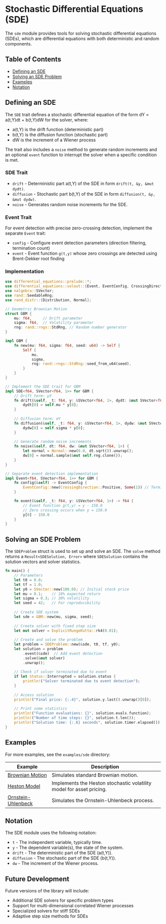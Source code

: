 # Stochastic Differential Equations (SDE)

The `sde` module provides tools for solving stochastic differential equations (SDEs), which are differential equations with both deterministic and random components.

## Table of Contents

- [Defining an SDE](#defining-an-sde)
- [Solving an SDE Problem](#solving-an-sde-problem)
- [Examples](#examples)
- [Notation](#notation)

## Defining an SDE

The `SDE` trait defines a stochastic differential equation of the form dY = a(t,Y)dt + b(t,Y)dW for the solver, where:
- a(t,Y) is the drift function (deterministic part)
- b(t,Y) is the diffusion function (stochastic part)
- dW is the increment of a Wiener process

The trait also includes a `noise` method to generate random increments and an optional `event` function to interrupt the solver when a specific condition is met.

### SDE Trait
* `drift` - Deterministic part a(t,Y) of the SDE in form `drift(t, &y, &mut dydt)`.
* `diffusion` - Stochastic part b(t,Y) of the SDE in form `diffusion(t, &y, &mut dydw)`.
* `noise` - Generates random noise increments for the SDE.

### Event Trait
For event detection with precise zero-crossing detection, implement the separate `Event` trait:

* `config` - Configure event detection parameters (direction filtering, termination count)
* `event` - Event function `g(t,y)` whose zero crossings are detected using Brent-Dekker root finding

### Implementation
```rust
use differential_equations::prelude::*;
use differential_equations::solout::{Event, EventConfig, CrossingDirection};
use nalgebra::SVector;
use rand::SeedableRng;
use rand_distr::{Distribution, Normal};

// Geometric Brownian Motion
struct GBM {
    mu: f64,     // Drift parameter
    sigma: f64,  // Volatility parameter
    rng: rand::rngs::StdRng, // Random number generator
}

impl GBM {
    fn new(mu: f64, sigma: f64, seed: u64) -> Self {
        Self {
            mu,
            sigma,
            rng: rand::rngs::StdRng::seed_from_u64(seed),
        }
    }
}

// Implement the SDE trait for GBM
impl SDE<f64, SVector<f64, 1>> for GBM {
    // Drift term: μY
    fn drift(&self, _t: f64, y: &SVector<f64, 1>, dydt: &mut SVector<f64, 1>) {
        dydt[0] = self.mu * y[0];
    }
    
    // Diffusion term: σY
    fn diffusion(&self, _t: f64, y: &SVector<f64, 1>, dydw: &mut SVector<f64, 1>) {
        dydw[0] = self.sigma * y[0];
    }
    
    // Generate random noise increments
    fn noise(&self, dt: f64, dw: &mut SVector<f64, 1>) {
        let normal = Normal::new(0.0, dt.sqrt()).unwrap();
        dw[0] = normal.sample(&mut self.rng.clone());
    }
}

// Separate event detection implementation
impl Event<f64, SVector<f64, 1>> for GBM {
    fn config(&self) -> EventConfig {
        EventConfig::new(CrossingDirection::Positive, Some(1)) // Terminate after first event
    }

    fn event(&self, _t: f64, y: &SVector<f64, 1>) -> f64 {
        // Event function g(t,y) = y - 150.0
        // Zero crossing occurs when y = 150.0
        y[0] - 150.0
    }
}
```

## Solving an SDE Problem

The `SDEProblem` struct is used to set up and solve an SDE. The `solve` method returns a `Result<SDESolution, Error>` where `SDESolution` contains the solution vectors and solver statistics.

```rust
fn main() {
    // Parameters
    let t0 = 0.0;
    let tf = 1.0;
    let y0 = SVector::new(100.0); // Initial stock price
    let mu = 0.1;    // 10% expected return
    let sigma = 0.3; // 30% volatility
    let seed = 42;   // For reproducibility
    
    // Create SDE system
    let sde = GBM::new(mu, sigma, seed);
    
    // Create solver with fixed step size
    let mut solver = ExplicitRungeKutta::rk4(0.01);
    
    // Create and solve the problem
    let problem = SDEProblem::new(&sde, t0, tf, y0);
    let solution = problem
        .event(&sde)  // Add event detection
        .solve(&mut solver)
        .unwrap();
    
    // Check if solver terminated due to event
    if let Status::Interrupted = solution.status {
        println!("Solver terminated due to event detection");
    }
    
    // Access solution
    println!("Final price: {:.4}", solution.y.last().unwrap()[0]);
    
    // Print some statistics
    println!("Function evaluations: {}", solution.evals.function);
    println!("Number of time steps: {}", solution.t.len());
    println!("Solution time: {:.6} seconds", solution.timer.elapsed());
}
```

## Examples

For more examples, see the `examples/sde` directory:

| Example | Description |
|---------|-------------|
| [Brownian Motion](../../examples/sde/01_brownian_motion/main.rs) | Simulates standard Brownian motion. |
| [Heston Model](../../examples/sde/02_heston_model/main.rs) | Implements the Heston stochastic volatility model for asset pricing. |
| [Ornstein-Uhlenbeck](../../examples/sde/03_ornstein_uhlenbeck/main.rs) | Simulates the Ornstein-Uhlenbeck process. |

## Notation

The SDE module uses the following notation:
- `t` - The independent variable, typically time.
- `y` - The dependent variable(s), the state of the system.
- `drift` - The deterministic part of the SDE (a(t,Y)).
- `diffusion` - The stochastic part of the SDE (b(t,Y)).
- `dw` - The increment of the Wiener process.

## Future Development

Future versions of the library will include:
- Additional SDE solvers for specific problem types
- Support for multi-dimensional correlated Wiener processes
- Specialized solvers for stiff SDEs
- Adaptive step size methods for SDEs
